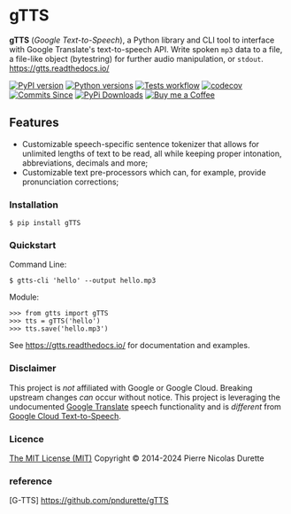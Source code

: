 # gTTS

**gTTS** (*Google Text-to-Speech*), a Python library and CLI tool to interface with Google Translate's text-to-speech API. 
Write spoken `mp3` data to a file, a file-like object (bytestring) for further audio manipulation, or `stdout`.
<https://gtts.readthedocs.io/>

[![PyPI version](https://img.shields.io/pypi/v/gTTS.svg)](https://pypi.org/project/gTTS/)
[![Python versions](https://img.shields.io/pypi/pyversions/gTTS.svg)](https://pypi.org/project/gTTS/)
[![Tests workflow](https://github.com/pndurette/gtts/actions/workflows/test.yml/badge.svg?branch=main)](https://github.com/pndurette/gTTS/actions)
[![codecov](https://codecov.io/gh/pndurette/gTTS/branch/master/graph/badge.svg)](https://codecov.io/gh/pndurette/gTTS)
[![Commits Since](https://img.shields.io/github/commits-since/pndurette/gTTS/latest.svg)](https://github.com/pndurette/gTTS/commits/)
[![PyPi Downloads](https://static.pepy.tech/badge/gtts)](http://pepy.tech/project/gtts)
[![Buy me a Coffee](https://img.shields.io/badge/buy%20me%20a-coffee-orange)](https://www.buymeacoffee.com/pndurette)

## Features

-   Customizable speech-specific sentence tokenizer that allows for unlimited lengths of text to be read, all while keeping proper intonation, abbreviations, decimals and more;
-   Customizable text pre-processors which can, for example, provide pronunciation corrections;

### Installation

    $ pip install gTTS

### Quickstart

Command Line:

    $ gtts-cli 'hello' --output hello.mp3

Module:

    >>> from gtts import gTTS
    >>> tts = gTTS('hello')
    >>> tts.save('hello.mp3')

See <https://gtts.readthedocs.io/> for documentation and examples.

### Disclaimer

This project is *not* affiliated with Google or Google Cloud. Breaking upstream changes *can* occur without notice. This project is leveraging the undocumented [Google Translate](https://translate.google.com) speech functionality and is *different* from [Google Cloud Text-to-Speech](https://cloud.google.com/text-to-speech/).

### Licence

[The MIT License (MIT)](LICENSE) Copyright © 2014-2024 Pierre Nicolas Durette


### reference

[G-TTS] https://github.com/pndurette/gTTS


